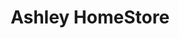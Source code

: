 ---
title: "Ashley HomeStore"
url: /las-vegas/ashley-homestore-south-martin-luther-king-junior-boulevard/
shop: furniture
---